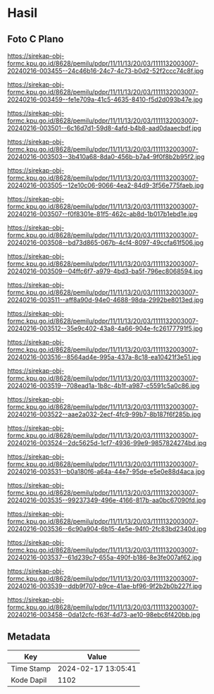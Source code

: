 # Hasil

## Foto C Plano

https://sirekap-obj-formc.kpu.go.id/8628/pemilu/pdpr/11/11/13/20/03/1111132003007-20240216-003455--24c46b16-24c7-4c73-b0d2-52f2ccc74c8f.jpg

https://sirekap-obj-formc.kpu.go.id/8628/pemilu/pdpr/11/11/13/20/03/1111132003007-20240216-003459--fe1e709a-41c5-4635-8410-f5d2d093b47e.jpg

https://sirekap-obj-formc.kpu.go.id/8628/pemilu/pdpr/11/11/13/20/03/1111132003007-20240216-003501--6c16d7d1-59d8-4afd-b4b8-aad0daaecbdf.jpg

https://sirekap-obj-formc.kpu.go.id/8628/pemilu/pdpr/11/11/13/20/03/1111132003007-20240216-003503--3b410a68-8da0-456b-b7a4-9f0f8b2b95f2.jpg

https://sirekap-obj-formc.kpu.go.id/8628/pemilu/pdpr/11/11/13/20/03/1111132003007-20240216-003505--12e10c06-9066-4ea2-84d9-3f56e775faeb.jpg

https://sirekap-obj-formc.kpu.go.id/8628/pemilu/pdpr/11/11/13/20/03/1111132003007-20240216-003507--f0f8301e-81f5-462c-ab8d-1b017b1ebd1e.jpg

https://sirekap-obj-formc.kpu.go.id/8628/pemilu/pdpr/11/11/13/20/03/1111132003007-20240216-003508--bd73d865-067b-4cf4-8097-49ccfa61f506.jpg

https://sirekap-obj-formc.kpu.go.id/8628/pemilu/pdpr/11/11/13/20/03/1111132003007-20240216-003509--04ffc6f7-a979-4bd3-ba5f-796ec8068594.jpg

https://sirekap-obj-formc.kpu.go.id/8628/pemilu/pdpr/11/11/13/20/03/1111132003007-20240216-003511--aff8a90d-94e0-4688-98da-2992be8013ed.jpg

https://sirekap-obj-formc.kpu.go.id/8628/pemilu/pdpr/11/11/13/20/03/1111132003007-20240216-003512--35e9c402-43a8-4a66-904e-fc26177791f5.jpg

https://sirekap-obj-formc.kpu.go.id/8628/pemilu/pdpr/11/11/13/20/03/1111132003007-20240216-003516--8564ad4e-995a-437a-8c18-ea10421f3e51.jpg

https://sirekap-obj-formc.kpu.go.id/8628/pemilu/pdpr/11/11/13/20/03/1111132003007-20240216-003519--708ead1a-1b8c-4b1f-a987-c5591c5a0c86.jpg

https://sirekap-obj-formc.kpu.go.id/8628/pemilu/pdpr/11/11/13/20/03/1111132003007-20240216-003522--aae2a032-2ecf-4fc9-99b7-8b187f6f285b.jpg

https://sirekap-obj-formc.kpu.go.id/8628/pemilu/pdpr/11/11/13/20/03/1111132003007-20240216-003524--2dc5625d-1cf7-4936-99e9-9857824274bd.jpg

https://sirekap-obj-formc.kpu.go.id/8628/pemilu/pdpr/11/11/13/20/03/1111132003007-20240216-003531--b0a180f6-a64a-44e7-95de-e5e0e88d4aca.jpg

https://sirekap-obj-formc.kpu.go.id/8628/pemilu/pdpr/11/11/13/20/03/1111132003007-20240216-003535--99237349-496e-4166-817b-aa0bc67090fd.jpg

https://sirekap-obj-formc.kpu.go.id/8628/pemilu/pdpr/11/11/13/20/03/1111132003007-20240216-003536--6c90a904-6b15-4e5e-94f0-2fc83bd2340d.jpg

https://sirekap-obj-formc.kpu.go.id/8628/pemilu/pdpr/11/11/13/20/03/1111132003007-20240216-003537--61d239c7-655a-490f-b186-8e3fe007af62.jpg

https://sirekap-obj-formc.kpu.go.id/8628/pemilu/pdpr/11/11/13/20/03/1111132003007-20240216-003539--ddb9f707-b9ce-41ae-bf96-9f2b2b0b227f.jpg

https://sirekap-obj-formc.kpu.go.id/8628/pemilu/pdpr/11/11/13/20/03/1111132003007-20240216-003458--0da12cfc-f63f-4d73-ae10-98ebc6f420bb.jpg


## Metadata

| Key        | Value               |
| ---------- | ------------------- |
| Time Stamp | 2024-02-17 13:05:41 |
| Kode Dapil | 1102                |



